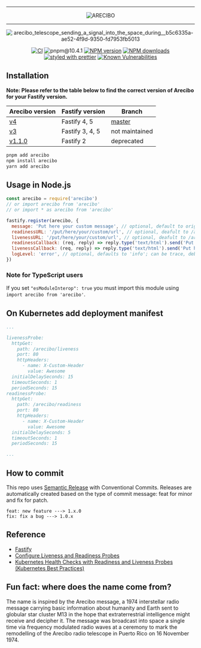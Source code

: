 <div align="center">

---

![ARECIBO](https://user-images.githubusercontent.com/1620916/216600132-30d60aa1-59f7-4f47-8e23-8c14c02baf99.png)

---

![arecibo_telescope_sending_a_signal_into_the_space_during__b5c6335a-ae52-4f9d-9350-fd7953fb5013](https://user-images.githubusercontent.com/1620916/216599766-d30dacd3-1beb-4e11-a4f4-22e5b52fa57c.png)

</div>

<div align="center">

[![CI](https://github.com/ducktors/arecibo/actions/workflows/ci.yaml/badge.svg)](https://github.com/ducktors/arecibo/actions/workflows/ci.yaml) ![pnpm@10.4.1](https://img.shields.io/badge/pnpm-10.4.1-yellow)
[![NPM version](https://img.shields.io/npm/v/arecibo.svg?style=flat)](https://www.npmjs.com/package/arecibo)
[![NPM downloads](https://img.shields.io/npm/dm/arecibo.svg?style=flat)](https://www.npmjs.com/package/arecibo)
[![styled with prettier](https://img.shields.io/badge/styled_with-prettier-ff69b4.svg)](https://github.com/prettier/prettier)
[![Known Vulnerabilities](https://snyk.io/test/github/ducktors/arecibo/badge.svg?targetFile=package.json)](https://snyk.io/test/github/ducktors/arecibo?targetFile=package.json)

</div>

## Installation
__Note: Please refer to the table below to find the correct version of Arecibo for your Fastify version.__


| Arecibo version | Fastify version | Branch |
| -- | -- | -- |
| [v4](https://github.com/ducktors/arecibo/releases/tag/v4.0.0) | Fastify 4, 5 | [master](https://github.com/ducktors/arecibo/tree/master) |
| [v3](https://github.com/ducktors/arecibo/releases/tag/v3.1.1) | Fastify 3, 4, 5 | not maintained |
| [v1.1.0](https://github.com/ducktors/arecibo/releases/tag/v1.1.0) | Fastify 2 | deprecated |


```bash
pnpm add arecibo
npm install arecibo
yarn add arecibo
```

## Usage in Node.js

```javascript
const arecibo = require('arecibo')
// or import arecibo from 'arecibo'
// or import * as arecibo from 'arecibo'

fastify.register(arecibo, {
  message: 'Put here your custom message', // optional, default to original arecibo message
  readinessURL: '/put/here/your/custom/url', // optional, deafult to /arecibo/readiness
  livenessURL: '/put/here/your/custom/url', // optional, deafult to /arecibo/liveness
  readinessCallback: (req, reply) => reply.type('text/html').send('Put here your custom message'), // optional
  livenessCallback: (req, reply) => reply.type('text/html').send('Put here your custom message'), // optional
  logLevel: 'error', // optional, defaults to 'info'; can be trace, debug, info, warn, error, and fatal
})

```
### Note for TypeScript users

If you set `"esModuleInterop": true` you must import this module using `import arecibo from 'arecibo'`.

## On Kubernetes add deployment manifest

```yaml
...

livenessProbe:
  httpGet:
    path: /arecibo/liveness
    port: 80
    httpHeaders:
      - name: X-Custom-Header
        value: Awesome
  initialDelaySeconds: 15
  timeoutSeconds: 1
  periodSeconds: 15
readinessProbe:
  httpGet:
    path: /arecibo/readiness
    port: 80
    httpHeaders:
      - name: X-Custom-Header
        value: Awesome
  initialDelaySeconds: 5
  timeoutSeconds: 1
  periodSeconds: 15

...
```

## How to commit

This repo uses [Semantic Release](https://github.com/semantic-release/semantic-release) with Conventional Commits.
Releases are automatically created based on the type of commit message: feat for minor and fix for patch.

```
feat: new feature ---> 1.x.0
fix: fix a bug ---> 1.0.x
```


## Reference
* <a href="https://github.com/fastify/fastify">Fastify</a>
* <a href="https://kubernetes.io/docs/tasks/configure-pod-container/configure-liveness-readiness-probes/">Configure Liveness and Readiness Probes</a>
* <a href="https://www.youtube.com/watch?v=mxEvAPQRwhw">Kubernetes Health Checks with Readiness and Liveness Probes (Kubernetes Best Practices)</a>

## Fun fact: where does the name come from?
The name is inspired by the Arecibo message, a 1974 interstellar radio message carrying basic information about humanity and Earth sent to globular star cluster M13 in the hope that extraterrestrial intelligence might receive and decipher it. The message was broadcast into space a single time via frequency modulated radio waves at a ceremony to mark the remodelling of the Arecibo radio telescope in Puerto Rico on 16 November 1974.
